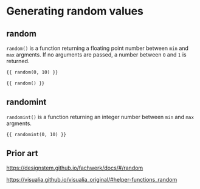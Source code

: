 # Generating random values

## random

`random()` is a function returning a floating point number between `min` and `max` argments. If no arguments are passed, a number between `0` and `1` is returned.

```md
{{ random(0, 10) }}

{{ random() }}
```

## randomint

`randomint()` is a function returning an integer number between `min` and `max` argments.

```md
{{ randomint(0, 10) }}
```

## Prior art

https://designstem.github.io/fachwerk/docs/#/random

https://visualia.github.io/visualia_original/#helper-functions_random
